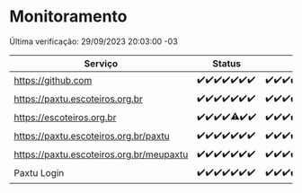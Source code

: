 # Monitoramento

Última verificação: 29/09/2023 20:03:00 -03

|Serviço|Status|Últimas 24h|
|---|---|---|
|https://github.com|<span title="2023-09-22: OK=24">✔️</span><span title="2023-09-23: OK=24">✔️</span><span title="2023-09-24: OK=24">✔️</span><span title="2023-09-25: OK=24">✔️</span><span title="2023-09-26: OK=24">✔️</span><span title="2023-09-27: OK=24">✔️</span><span title="2023-09-28: OK=23">✔️</span>|<span title="28/09/2023 20:05:00 -03 : 200">✔️</span><span title="28/09/2023 21:28:00 -03 : 200">✔️</span><span title="28/09/2023 22:40:00 -03 : 200">✔️</span><span title="28/09/2023 23:14:00 -03 : 200">✔️</span><span title="29/09/2023 00:06:00 -03 : 200">✔️</span><span title="29/09/2023 01:07:00 -03 : 200">✔️</span><span title="29/09/2023 02:05:00 -03 : 200">✔️</span><span title="29/09/2023 03:08:00 -03 : 200">✔️</span><span title="29/09/2023 04:04:00 -03 : 200">✔️</span><span title="29/09/2023 05:08:00 -03 : 200">✔️</span><span title="29/09/2023 06:05:00 -03 : 200">✔️</span><span title="29/09/2023 07:06:00 -03 : 200">✔️</span><span title="29/09/2023 08:03:00 -03 : 200">✔️</span><span title="29/09/2023 09:10:00 -03 : 200">✔️</span><span title="29/09/2023 10:08:00 -03 : 200">✔️</span><span title="29/09/2023 11:04:00 -03 : 200">✔️</span><span title="29/09/2023 12:06:00 -03 : 200">✔️</span><span title="29/09/2023 13:06:00 -03 : 200">✔️</span><span title="29/09/2023 14:04:00 -03 : 200">✔️</span><span title="29/09/2023 15:07:00 -03 : 200">✔️</span><span title="29/09/2023 16:03:00 -03 : 200">✔️</span><span title="29/09/2023 17:06:00 -03 : 200">✔️</span><span title="29/09/2023 18:03:00 -03 : 200">✔️</span><span title="29/09/2023 19:04:00 -03 : 200">✔️</span><span title="29/09/2023 20:03:00 -03 : 200">✔️</span>|
|https://paxtu.escoteiros.org.br|<span title="2023-09-22: OK=24">✔️</span><span title="2023-09-23: OK=24">✔️</span><span title="2023-09-24: OK=24">✔️</span><span title="2023-09-25: OK=24">✔️</span><span title="2023-09-26: OK=24">✔️</span><span title="2023-09-27: OK=24">✔️</span><span title="2023-09-28: OK=23">✔️</span>|<span title="28/09/2023 20:05:00 -03 : 200">✔️</span><span title="28/09/2023 21:28:00 -03 : 200">✔️</span><span title="28/09/2023 22:40:00 -03 : 200">✔️</span><span title="28/09/2023 23:14:00 -03 : 200">✔️</span><span title="29/09/2023 00:06:00 -03 : 200">✔️</span><span title="29/09/2023 01:07:00 -03 : 200">✔️</span><span title="29/09/2023 02:05:00 -03 : 200">✔️</span><span title="29/09/2023 03:08:00 -03 : 200">✔️</span><span title="29/09/2023 04:04:00 -03 : 200">✔️</span><span title="29/09/2023 05:08:00 -03 : 200">✔️</span><span title="29/09/2023 06:05:00 -03 : 200">✔️</span><span title="29/09/2023 07:06:00 -03 : 200">✔️</span><span title="29/09/2023 08:03:00 -03 : 200">✔️</span><span title="29/09/2023 09:10:00 -03 : 200">✔️</span><span title="29/09/2023 10:08:00 -03 : 200">✔️</span><span title="29/09/2023 11:04:00 -03 : 200">✔️</span><span title="29/09/2023 12:06:00 -03 : 200">✔️</span><span title="29/09/2023 13:06:00 -03 : 200">✔️</span><span title="29/09/2023 14:04:00 -03 : 200">✔️</span><span title="29/09/2023 15:07:00 -03 : 200">✔️</span><span title="29/09/2023 16:03:00 -03 : 200">✔️</span><span title="29/09/2023 17:06:00 -03 : 200">✔️</span><span title="29/09/2023 18:03:00 -03 : 200">✔️</span><span title="29/09/2023 19:04:00 -03 : 200">✔️</span><span title="29/09/2023 20:03:00 -03 : 200">✔️</span>|
|https://escoteiros.org.br|<span title="2023-09-22: OK=24">✔️</span><span title="2023-09-23: OK=24">✔️</span><span title="2023-09-24: OK=24">✔️</span><span title="2023-09-25: OK=24">✔️</span><span title="2023-09-26: OK=23, Falhas=1">⚠️</span><span title="2023-09-27: OK=24">✔️</span><span title="2023-09-28: OK=23">✔️</span>|<span title="28/09/2023 20:05:00 -03 : 200">✔️</span><span title="28/09/2023 21:28:00 -03 : 200">✔️</span><span title="28/09/2023 22:40:00 -03 : 200">✔️</span><span title="28/09/2023 23:14:00 -03 : 200">✔️</span><span title="29/09/2023 00:06:00 -03 : 200">✔️</span><span title="29/09/2023 01:07:00 -03 : 200">✔️</span><span title="29/09/2023 02:05:00 -03 : 200">✔️</span><span title="29/09/2023 03:08:00 -03 : 200">✔️</span><span title="29/09/2023 04:04:00 -03 : 200">✔️</span><span title="29/09/2023 05:08:00 -03 : 200">✔️</span><span title="29/09/2023 06:05:00 -03 : 200">✔️</span><span title="29/09/2023 07:06:00 -03 : 200">✔️</span><span title="29/09/2023 08:03:00 -03 : 200">✔️</span><span title="29/09/2023 09:10:00 -03 : 200">✔️</span><span title="29/09/2023 10:08:00 -03 : 200">✔️</span><span title="29/09/2023 11:04:00 -03 : 200">✔️</span><span title="29/09/2023 12:06:00 -03 : 200">✔️</span><span title="29/09/2023 13:06:00 -03 : 200">✔️</span><span title="29/09/2023 14:04:00 -03 : 200">✔️</span><span title="29/09/2023 15:07:00 -03 : 200">✔️</span><span title="29/09/2023 16:03:00 -03 : 200">✔️</span><span title="29/09/2023 17:06:00 -03 : 200">✔️</span><span title="29/09/2023 18:03:00 -03 : 200">✔️</span><span title="29/09/2023 19:04:00 -03 : 200">✔️</span><span title="29/09/2023 20:03:00 -03 : 200">✔️</span>|
|https://paxtu.escoteiros.org.br/paxtu|<span title="2023-09-22: OK=24">✔️</span><span title="2023-09-23: OK=24">✔️</span><span title="2023-09-24: OK=24">✔️</span><span title="2023-09-25: OK=24">✔️</span><span title="2023-09-26: OK=24">✔️</span><span title="2023-09-27: OK=24">✔️</span><span title="2023-09-28: OK=23">✔️</span>|<span title="28/09/2023 20:05:00 -03 : 200">✔️</span><span title="28/09/2023 21:29:00 -03 : 200">✔️</span><span title="28/09/2023 22:40:00 -03 : 200">✔️</span><span title="28/09/2023 23:14:00 -03 : 200">✔️</span><span title="29/09/2023 00:06:00 -03 : 200">✔️</span><span title="29/09/2023 01:07:00 -03 : 200">✔️</span><span title="29/09/2023 02:05:00 -03 : 200">✔️</span><span title="29/09/2023 03:08:00 -03 : 200">✔️</span><span title="29/09/2023 04:04:00 -03 : 200">✔️</span><span title="29/09/2023 05:08:00 -03 : 200">✔️</span><span title="29/09/2023 06:05:00 -03 : 200">✔️</span><span title="29/09/2023 07:06:00 -03 : 200">✔️</span><span title="29/09/2023 08:03:00 -03 : 200">✔️</span><span title="29/09/2023 09:10:00 -03 : 200">✔️</span><span title="29/09/2023 10:08:00 -03 : 200">✔️</span><span title="29/09/2023 11:04:00 -03 : 200">✔️</span><span title="29/09/2023 12:06:00 -03 : 200">✔️</span><span title="29/09/2023 13:06:00 -03 : 200">✔️</span><span title="29/09/2023 14:04:00 -03 : 200">✔️</span><span title="29/09/2023 15:07:00 -03 : 200">✔️</span><span title="29/09/2023 16:03:00 -03 : 200">✔️</span><span title="29/09/2023 17:06:00 -03 : 200">✔️</span><span title="29/09/2023 18:03:00 -03 : 200">✔️</span><span title="29/09/2023 19:04:00 -03 : 200">✔️</span><span title="29/09/2023 20:03:00 -03 : 200">✔️</span>|
|https://paxtu.escoteiros.org.br/meupaxtu|<span title="2023-09-22: OK=24">✔️</span><span title="2023-09-23: OK=24">✔️</span><span title="2023-09-24: OK=24">✔️</span><span title="2023-09-25: OK=24">✔️</span><span title="2023-09-26: OK=24">✔️</span><span title="2023-09-27: OK=24">✔️</span><span title="2023-09-28: OK=23">✔️</span>|<span title="28/09/2023 20:05:00 -03 : 200">✔️</span><span title="28/09/2023 21:29:00 -03 : 200">✔️</span><span title="28/09/2023 22:40:00 -03 : 200">✔️</span><span title="28/09/2023 23:14:00 -03 : 200">✔️</span><span title="29/09/2023 00:06:00 -03 : 200">✔️</span><span title="29/09/2023 01:07:00 -03 : 200">✔️</span><span title="29/09/2023 02:05:00 -03 : 200">✔️</span><span title="29/09/2023 03:08:00 -03 : 200">✔️</span><span title="29/09/2023 04:04:00 -03 : 200">✔️</span><span title="29/09/2023 05:08:00 -03 : 200">✔️</span><span title="29/09/2023 06:05:00 -03 : 200">✔️</span><span title="29/09/2023 07:06:00 -03 : 200">✔️</span><span title="29/09/2023 08:03:00 -03 : 200">✔️</span><span title="29/09/2023 09:10:00 -03 : 200">✔️</span><span title="29/09/2023 10:08:00 -03 : 200">✔️</span><span title="29/09/2023 11:04:00 -03 : 200">✔️</span><span title="29/09/2023 12:06:00 -03 : 200">✔️</span><span title="29/09/2023 13:06:00 -03 : 200">✔️</span><span title="29/09/2023 14:04:00 -03 : 200">✔️</span><span title="29/09/2023 15:07:00 -03 : 200">✔️</span><span title="29/09/2023 16:03:00 -03 : 200">✔️</span><span title="29/09/2023 17:06:00 -03 : 200">✔️</span><span title="29/09/2023 18:03:00 -03 : 200">✔️</span><span title="29/09/2023 19:04:00 -03 : 200">✔️</span><span title="29/09/2023 20:03:00 -03 : 200">✔️</span>|
|Paxtu Login|<span title="2023-09-22: OK=24">✔️</span><span title="2023-09-23: OK=24">✔️</span><span title="2023-09-24: OK=24">✔️</span><span title="2023-09-25: OK=24">✔️</span><span title="2023-09-26: OK=24">✔️</span><span title="2023-09-27: OK=24">✔️</span><span title="2023-09-28: OK=23">✔️</span>|<span title="28/09/2023 20:05:00 -03 : 200">✔️</span><span title="28/09/2023 21:29:00 -03 : 200">✔️</span><span title="28/09/2023 22:40:00 -03 : 200">✔️</span><span title="28/09/2023 23:14:00 -03 : 200">✔️</span><span title="29/09/2023 00:06:00 -03 : 200">✔️</span><span title="29/09/2023 01:07:00 -03 : 200">✔️</span><span title="29/09/2023 02:05:00 -03 : 200">✔️</span><span title="29/09/2023 03:08:00 -03 : 200">✔️</span><span title="29/09/2023 04:04:00 -03 : 200">✔️</span><span title="29/09/2023 05:08:00 -03 : 200">✔️</span><span title="29/09/2023 06:05:00 -03 : 200">✔️</span><span title="29/09/2023 07:06:00 -03 : 200">✔️</span><span title="29/09/2023 08:03:00 -03 : 200">✔️</span><span title="29/09/2023 09:10:00 -03 : 200">✔️</span><span title="29/09/2023 10:08:00 -03 : 200">✔️</span><span title="29/09/2023 11:04:00 -03 : 200">✔️</span><span title="29/09/2023 12:06:00 -03 : 200">✔️</span><span title="29/09/2023 13:06:00 -03 : 200">✔️</span><span title="29/09/2023 14:04:00 -03 : 200">✔️</span><span title="29/09/2023 15:07:00 -03 : 200">✔️</span><span title="29/09/2023 16:03:00 -03 : 200">✔️</span><span title="29/09/2023 17:06:00 -03 : 200">✔️</span><span title="29/09/2023 18:03:00 -03 : 200">✔️</span><span title="29/09/2023 19:04:00 -03 : 200">✔️</span><span title="29/09/2023 20:03:00 -03 : 200">✔️</span>|
